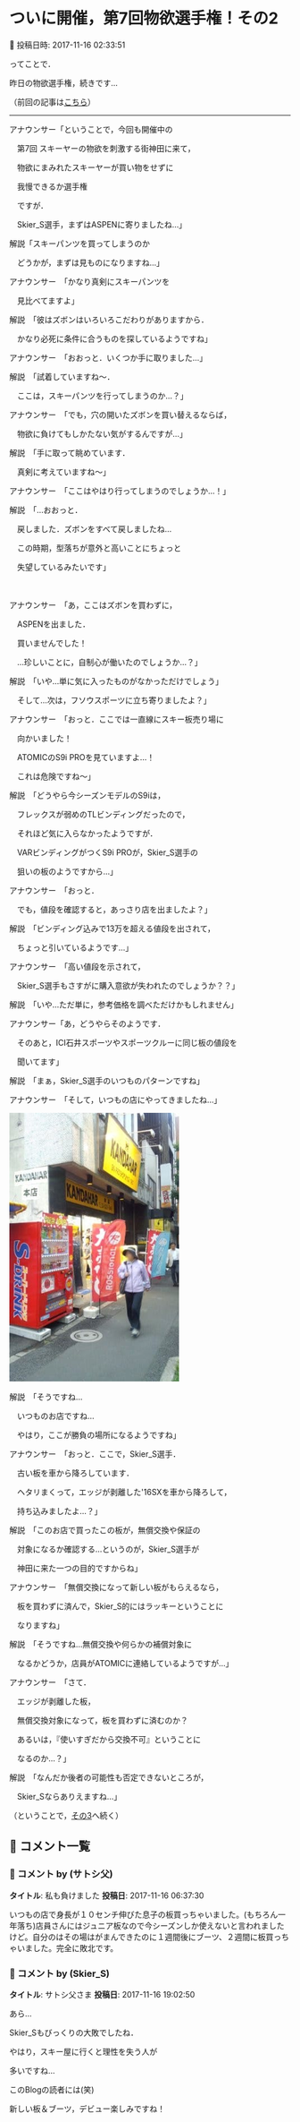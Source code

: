 # ついに開催，第7回物欲選手権！その2

📅 投稿日時: 2017-11-16 02:33:51

ってことで．


昨日の物欲選手権，続きです…


（前回の記事は[こちら](e38b4d4ca6ea3af24cebf3838ab8c791d.md)）


---





アナウンサー「ということで，今回も開催中の


　第7回 スキーヤーの物欲を刺激する街神田に来て，


　物欲にまみれたスキーヤーが買い物をせずに


　我慢できるか選手権　　


　ですが．


　Skier_S選手，まずはASPENに寄りましたね…」





解説「スキーパンツを買ってしまうのか


　どうかが，まずは見ものになりますね…」





アナウンサー　「かなり真剣にスキーパンツを


　見比べてますよ」





解説　「彼はズボンはいろいろこだわりがありますから．


　かなり必死に条件に合うものを探しているようですね」





アナウンサー　「おおっと．いくつか手に取りました…」





解説　「試着していますね～．


　ここは，スキーパンツを行ってしまうのか…？」





アナウンサー　「でも，穴の開いたズボンを買い替えるならば，


　物欲に負けてもしかたない気がするんですが…」





解説　「手に取って眺めています．


　真剣に考えていますね～」





アナウンサー　「ここはやはり行ってしまうのでしょうか…！」





解説　「…おおっと．


　戻しました．ズボンをすべて戻しましたね…


　この時期，型落ちが意外と高いことにちょっと


　失望しているみたいです」


　


アナウンサー　「あ，ここはズボンを買わずに，　


　ASPENを出ました．


　買いませんでした！


　…珍しいことに，自制心が働いたのでしょうか…？」





解説　「いや…単に気に入ったものがなかっただけでしょう」


　そして…次は，フソウスポーツに立ち寄りましたよ？」





アナウンサー　「おっと．ここでは一直線にスキー板売り場に


　向かいました！


　ATOMICのS9i PROを見ていますよ…！


　これは危険ですね～」





解説　「どうやら今シーズンモデルのS9iは，


　フレックスが弱めのTLビンディングだったので，


　それほど気に入らなかったようですが．


　VARビンディングがつくS9i PROが，Skier_S選手の


　狙いの板のようですから…」





アナウンサー　「おっと．


　でも，値段を確認すると，あっさり店を出ましたよ？」





解説　「ビンディング込みで13万を超える値段を出されて，


　ちょっと引いているようです…」





アナウンサー　「高い値段を示されて，


　Skier_S選手もさすがに購入意欲が失われたのでしょうか？？」





解説　「いや…ただ単に，参考価格を調べただけかもしれません」





アナウンサー「あ，どうやらそのようです．


　そのあと，ICI石井スポーツやスポーツクルーに同じ板の値段を


　聞いてます」





解説　「まぁ，Skier_S選手のいつものパターンですね」





アナウンサー　「そして，いつもの店にやってきましたね…」







![27d45479dc5d218324be5614c4285de9.jpg](images/27d45479dc5d218324be5614c4285de9.jpg)







解説　「そうですね…


　いつものお店ですね…


　やはり，ここが勝負の場所になるようですね」





アナウンサー　「おっと．ここで，Skier_S選手．


　古い板を車から降ろしています．


　ヘタリまくって，エッジが剥離した'16SXを車から降ろして，


　持ち込みましたよ…？」





解説　「このお店で買ったこの板が，無償交換や保証の


　対象になるか確認する…というのが，Skier_S選手が


　神田に来た一つの目的ですからね」





アナウンサー　「無償交換になって新しい板がもらえるなら，


　板を買わずに済んで，Skier_S的にはラッキーということに


　なりますね」





解説　「そうですね…無償交換や何らかの補償対象に


　なるかどうか，店員がATOMICに連絡しているようですが…」





アナウンサー　「さて．


　エッジが剥離した板，


　無償交換対象になって，板を買わずに済むのか？


　あるいは，『使いすぎだから交換不可』ということに


　なるのか…？」





解説　「なんだか後者の可能性も否定できないところが，


　Skier_Sならありえますね…」





（ということで，[その3](e1964ba91aa7855224b31d139e5419962.md)へ続く）

## 💬 コメント一覧

### 💬 コメント by (サトシ父)
**タイトル**: 私も負けました
**投稿日**: 2017-11-16 06:37:30

いつもの店で身長が１０センチ伸びた息子の板買っちゃいました。(もちろん一年落ち)店員さんにはジュニア板なので今シーズンしか使えないと言われましたけど。自分のはその場はがまんできたのに１週間後にブーツ、２週間に板買っちゃいました。完全に敗北です。

### 💬 コメント by (Skier_S)
**タイトル**: サトシ父さま
**投稿日**: 2017-11-16 19:02:50

あら…

Skier_Sもびっくりの大敗でしたね．

やはり，スキー屋に行くと理性を失う人が

多いですね…

このBlogの読者には(笑)



新しい板＆ブーツ，デビュー楽しみですね！

